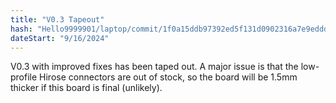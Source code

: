 ```yaml
---
title: "V0.3 Tapeout"
hash: "Hello9999901/laptop/commit/1f0a15ddb97392ed5f131d0902316a7e9edddad4"
dateStart: "9/16/2024"
---
```


V0.3 with improved fixes has been taped out. A major issue is that the low-profile Hirose connectors are out of stock, so the board will be 1.5mm thicker if this board is final (unlikely).

